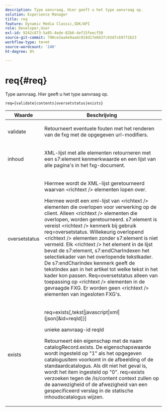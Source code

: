 ```yaml
---
description: Type aanvraag. Hier geeft u het type aanvraag op.
solution: Experience Manager
title: req
feature: Dynamic Media Classic,SDK/API
role: Developer,User
exl-id: 9242c873-5a85-4ede-82b6-4ef15feecf50
source-git-commit: 790ce3aa4e9aadc019d17e663fc93d7c69772b23
workflow-type: tm+mt
source-wordcount: '240'
ht-degree: 0%

---
```


# req{#req}

Type aanvraag. Hier geeft u het type aanvraag op.

`req={validate|contents|oversetstatus|exists}`

<table id="table_F39239E5244746DB9F253BB0D5E85D54"> 
 <thead> 
  <tr> 
   <th colname="col1" class="entry"> Waarde </th> 
   <th colname="col2" class="entry"> Beschrijving </th> 
  </tr> 
 </thead>
 <tbody> 
  <tr> 
   <td colname="col1"> <p> <span class="codeph"> validate</span> </p> </td> 
   <td colname="col2"> <p> Retourneert eventuele fouten met het renderen van de fxg met de opgegeven url-modifiers. </p> </td> 
  </tr> 
  <tr> 
   <td colname="col1"> <p> <span class="codeph"> inhoud</span> </p> </td> 
   <td colname="col2"> <p> XML-lijst met alle elementen retourneren met een <span class="codeph"> s7:element</span> kenmerkwaarde en een lijst van alle pagina's in het fxg-document. </p> </td> 
  </tr> 
  <tr> 
   <td colname="col1"> <p> <span class="codeph"> oversetstatus</span> </p> </td> 
   <td colname="col2"> <p>Hiermee wordt de XML-lijst geretourneerd waarvan <span class="codeph"> &lt;richtext /&gt;</span> elementen lopen over. </p> <p>Hiermee wordt een xml-lijst van <span class="+ topic/ph pr-d/codeph codeph"> &lt;richtext /&gt;</span> elementen die overlopen voor verwerking op de client. Alleen <span class="+ topic/ph pr-d/codeph codeph"> &lt;richtext /&gt;</span> elementen die overlopen, worden geretourneerd. <span class="+ topic/ph pr-d/codeph codeph"> s7:element</span> is vereist <span class="+ topic/ph pr-d/codeph codeph"> &lt;richtext /&gt;</span> kenmerk bij gebruik <span class="+ topic/ph pr-d/codeph codeph"> req=oversetstatus</span>. Willekeurig overlopend <span class="+ topic/ph pr-d/codeph codeph"> &lt;richtext /&gt;</span> elementen zonder <span class="+ topic/ph pr-d/codeph codeph"> s7:element</span> is niet vermeld. Elk <span class="+ topic/ph pr-d/codeph codeph"> &lt;richtext /&gt;</span> het element in de lijst bevat de <span class="+ topic/ph pr-d/codeph codeph"> s7:element</span>, <span class="+ topic/ph pr-d/codeph codeph"> s7:endCharIndex</span>en het selectiekader van het overlopende tekstkader. De <span class="+ topic/ph pr-d/codeph codeph"> s7:endCharIndex</span> kenmerk geeft de tekstindex aan in het artikel tot welke tekst in het kader kon passen. <span class="+ topic/ph pr-d/codeph codeph"> Req=oversetstatus</span> alleen van toepassing op <span class="+ topic/ph pr-d/codeph codeph"> &lt;richtext /&gt;</span> elementen in de gevraagde FXG. Er worden geen <span class="+ topic/ph pr-d/codeph codeph"> &lt;richtext /&gt;</span> elementen van ingesloten FXG's. </p> </td> 
  </tr> 
  <tr> 
   <td colname="col1"> <p> <span class="codeph"> exists</span> </p> </td> 
   <td colname="col2"> <p> <span class="codeph"> req=exists[,tekst|javascript|xml|{json[&amp;id=reqId]}]</span> </p> <p>unieke aanvraag-id reqId </p> <p>Retourneert één eigenschap met de naam catalogRecord.exists. De eigenschapswaarde wordt ingesteld op "1" als het opgegeven catalogusitem voorkomt in de afbeelding of de standaardcatalogus. Als dit niet het geval is, wordt het item ingesteld op "0". req=exists verzoeken tegen de /is/content context zullen op de aanwezigheid of de afwezigheid van een gespecificeerd verslag in de statische inhoudscatalogus wijzen. </p> </td> 
  </tr> 
 </tbody> 
</table>

